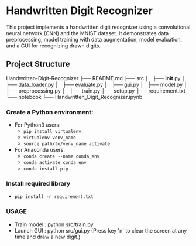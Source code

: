 # Handwritten Digit Recognizer

This project implements a handwritten digit recognizer using a convolutional neural network (CNN) and the MNIST dataset. It demonstrates data preprocessing, model training with data augmentation, model evaluation, and a GUI for recognizing drawn digits.

## Project Structure

Handwritten-Digit-Recognizer
├── README.md
├── src
│   ├── **init**.py
│   ├── data_loader.py
│   ├── evaluate.py
│   ├── gui.py
│   ├── model.py
│   ├── preprocessing.py
│   ├── train.py
├── setup.py
├── requirement.txt
└── notebook
└── Handwritten_Digit_Recognizer.ipynb

### Create a Python environment:

- For Python3 users:
  - `pip install virtualenv`
  - `virtualenv venv_name`
  - `source path/to/venv_name activate`
- For Anaconda users:
  - `conda create --name conda_env`
  - `conda activate conda_env`
  - `conda install pip`

### Install required library

- `pip install -r requirement.txt`

### USAGE

- Train model : python src/train.py
- Launch GUI : python src/gui.py (Press key 'n' to clear the screen at any time and draw a new digit.)

